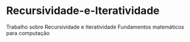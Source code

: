 # Recursividade-e-Iteratividade
Trabalho sobre Recursividade e Iteratividade Fundamentos matemáticos para computação
